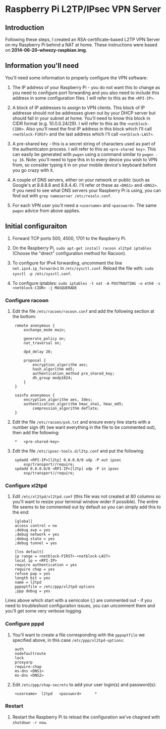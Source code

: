 Raspberry Pi L2TP/IPsec VPN Server
===
Introduction
---

Following these steps, I created an RSA-certificate-based L2TP VPN Server on my Raspberry Pi behind a NAT at home. These instructions were based on **2014-06-20-wheezy-raspbian.img**.

Information you'll need
---
You'll need some information to properly configure the VPN software:

1. The IP address of your Raspberry Pi - you do not want this to change as you need to configure port forwarding and you also need to include this address in some configuration files. I will refer to this as the `<RPI-IP>`.

2. A block of IP addresses to assign to VPN clients. This block of IP addresse should not be addresses given out by your DHCP server but should fall in your subnet at home. You'll need to know this block in CIDR format (e.g. 10.0.0.24/29). I will refer to this as the `<netblock-CIDR>`. Also you'll need the first IP address in this block which I'll call `<netblock-FIRST>` and the last address which I'll call `<netblock-LAST>`.

3. A pre-shared key - this is a secret string of characters used as part of the authenticaton process. I will refer to this as `<pre-shared key>`. This can easily be generated with `pwgen` using a command similar to `pwgen -sy 16`. Note: you'll need to type this in to every device you wish to VPN from, so consider typing it in on your mobile device's keyboard before you go crazy with it.

4. A couple of DNS servers, either on your network or public (such as Google's at 8.8.8.8 and 8.8.4.4). I'll refer ot these as `<DNS1>` and `<DNS2>`. If you need to see what DNS servers your Raspberry Pi is using, you can find out with `grep nameserver /etc/resolv.conf`.

5. For each VPN user you'll need a `<username>` and `<password>`. The same `pwgen` advice from above applies.

Initial configuraiton
---
1. Forward TCP ports 500, 4500, 1701 to the Raspberry Pi.

2. On the Raspberry Pi, `sudo apt-get install racoon xl2tpd iptables` (Choose the "direct" configuration method for Racoon).

3. To configure for IPv4 forwarding, uncomment the line `net.ipv4.ip_forward=1` in `/etc/sysctl.conf`. Reload the file with: `sudo sysctl -p /etc/sysctl.conf`.
 
4. To configure iptables: `sudo iptables -t nat -A POSTROUTING -o eth0 -s <netblock-CIDR> -j MASQUERADE`

### Configure racoon

1. Edit the file `/etc/racoon/racoon.conf` and add the following section at the bottom:

		remote anonymous {
			exchange_mode main;

			generate_policy on;
			nat_traversal on;

			dpd_delay 20;

			proposal {
				encryption_algorithm aes;
				hash_algorithm md5;
				authentication_method pre_shared_key;
				dh_group modp1024;
			}
		}

		sainfo anonymous {
			encryption_algorithm aes, 3des;
			authentication_algorithm hmac_sha1, hmac_md5;
				compression_algorithm deflate;
		}

2. Edit the file `/etc/racoon/psk.txt` and ensure every line starts with a number sign (#) (we want everything in the file to be commented out), then add the following:

		*	<pre-shared-key>

3. Edit the file `/etc/ipsec-tools.d/l2tp.conf` and put the following:

		spdadd <RPI-IP>[l2tp] 0.0.0.0/0 udp -P out ipsec
			esp/transport//require;
		spdadd 0.0.0.0/0 <RPI-IP>[l2tp] udp -P in ipsec
			esp/transport//require;
        
### Configure xl2tpd

1. Edit `/etc/xl2tpd/xl2tpd.conf` (this file was not created at 80 columns so you'll want to resize your terminal window wider if possible). The entire file seems to be commented out by default so you can simply add this to the end:

		[global]
		access control = no
		;debug avp = yes
		;debug network = yes
		;debug state = yes
		;debug tunnel = yes

		[lns default]
		ip range = <netblock-FIRST>-<netblock-LAST>
		local ip = <RPI-IP>
		require authentication = yes
		require chap = yes
		refuse pap = yes
		length bit = yes
		name = l2tpd
		pppoptfile = /etc/ppp/xl2tpd-options
		;ppp debug = yes

Lines above which start with a semicolon (;) are commented out - if you need to troubleshoot configuraiton issues, you can uncomment them and you'll get some very verbose logging.

### Configure pppd

1. You'll want to create a file corresponding with the `pppoptfile` we specified above, in this case `/etc/ppp/xl2tpd-options`:

		auth
		nodefaultroute
		lock
		proxyarp
		require-chap
		ms-dns <DNS1>
		ms-dns <DNS2>

2. Edit `/etc/ppp/chap-secrets` to add your user login(s) and password(s):

		<username>	l2tpd	<password>		*

### Restart

1. Restart the Raspberry Pi to reload the configuration we've chagned with `shutdown -r now`.